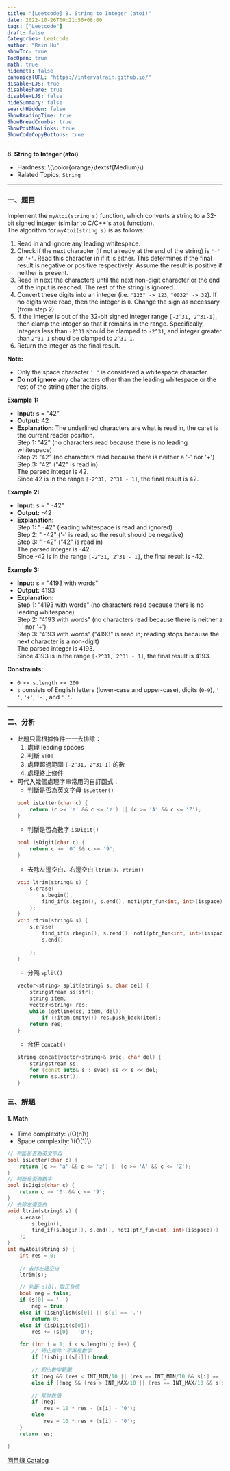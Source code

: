 ```yaml
---
title: "[Leetcode] 8. String to Integer (atoi)"
date: 2022-10-26T00:21:56+08:00
tags: ["Leetcode"]
draft: false
Categories: Leetcode
author: "Rain Hu"
showToc: true
TocOpen: true
math: true
hidemeta: false
canonicalURL: "https://intervalrain.github.io/"
disableHLJS: true
disableShare: true
disableHLJS: false
hideSummary: false
searchHidden: false
ShowReadingTime: true
ShowBreadCrumbs: true
ShowPostNavLinks: true
ShowCodeCopyButtons: true
---
```

**8. String to Integer (atoi)**
+ Hardness: \\(\color{orange}\textsf{Medium}\\)
+ Ralated Topics: `String`
---
### 一、題目
Implement the `myAtoi(string s)` function, which converts a string to a 32-bit signed integer (similar to C/C++'s `atoi` function).  
The algorithm for `myAtoi(string s)` is as follows:
1. Read in and ignore any leading whitespace.
2. Check if the next character (if not already at the end of the string) is `'-'` or `'+'`. Read this character in if it is either. This determines if the final result is negative or positive respectively. Assume the result is positive if neither is present.
3. Read in next the characters until the next non-digit character or the end of the input is reached. The rest of the string is ignored.
4. Convert these digits into an integer (i.e. `"123" -> 123`, `"0032" -> 32`). If no digits were read, then the integer is `0`. Change the sign as necessary (from step 2).
5. If the integer is out of the 32-bit signed integer range `[-2^31, 2^31-1]`, then clamp the integer so that it remains in the range. Specifically, integers less than `-2^31` should be clamped to `-2^31`, and integer greater than `2^31-1` should be clamped to `2^31-1`.
6. Return the integer as the final result.  

**Note:**
+ Only the space character `' '` is considered a whitespace character.
+ **Do not ignore** any characters other than the leading whitespace or the rest of the string after the digits.

**Example 1:**  
+ **Input:** s = "42"
+ **Output:** 42
+ **Explanation**: The underlined characters are what is read in, the caret is the current reader position.  
Step 1: "42" (no characters read because there is no leading whitespace)    
Step 2: "42" (no characters read because there is neither a '-' nor '+')  
Step 3: "42" ("42" is read in)  
The parsed integer is 42.  
Since 42 is in the range `[-2^31, 2^31 - 1]`, the final result is 42.  

**Example 2:**
+ **Input:** s = "   -42"  
+ **Output:** -42  
+ **Explanation**:  
Step 1: "   -42" (leading whitespace is read and ignored)  
Step 2: "   -42" ('-' is read, so the result should be negative)  
Step 3: "   -42" ("42" is read in)  
The parsed integer is -42.  
Since -42 is in the range `[-2^31, 2^31 - 1]`, the final result is -42.   

**Example 3:**  
+ **Input:** s = "4193 with words"  
+ **Output:** 4193  
+ **Explanation:**  
Step 1: "4193 with words" (no characters read because there is no leading whitespace)  
Step 2: "4193 with words" (no characters read because there is neither a '-' nor '+')  
Step 3: "4193 with words" ("4193" is read in; reading stops because the next character is a non-digit)  
The parsed integer is 4193.  
Since 4193 is in the range `[-2^31, 2^31 - 1]`, the final result is 4193.  

**Constraints:**
+ `0 <= s.length <= 200`
+ `s` consists of English letters (lower-case and upper-case), digits (`0-9`), `' '`, `'+'`, `'-'`, and `'.'`.

---

### 二、分析
+ 此題只需根據條件一一去排除：
    1. 處理 leading spaces
    2. 判斷 `s[0]`
    3. 處理超過範圍 `[-2^31, 2^31-1]` 的數
    4. 處理終止條件
+ 可代入幾個處理字串常用的自訂函式：
    + 判斷是否為英文字母 `isLetter()`
    ```C++
    bool isLetter(char c) {
        return (c >= 'a' && c <= 'z') || (c >= 'A' && c <= 'Z');
    }
    ```
    + 判斷是否為數字 `isDigit()`
    ```C++
    bool isDigit(char c) {
        return c >= '0' && c <= '9';
    }
    ```
    + 去除左邊空白、右邊空白 `ltrim()`、`rtrim()`
    ```C++
    void ltrim(string& s) {
        s.erase(
            s.begin(),
            find_if(s.begin(), s.end(), not1(ptr_fun<int, int>(isspace)))
        );
    }
    void rtrim(string& s) {
        s.erase(
            find_if(s.rbegin(), s.rend(), not1(ptr_fun<int, int>(isspace))).base(),
            s.end()
            
        );
    }
    ```
    + 分隔 `split()`
    ```C++
    vector<string> split(string& s, char del) {
        stringstream ss(str);
        string item;
        vector<string> res;
        while (getline(ss, item, del)) 
            if (!item.empty()) res.push_back(item);
        return res;
    }
    ```
    + 合併 `concat()`
    ```C++
    string concat(vector<string>& svec, char del) {
        stringstream ss;
        for (const auto& s : svec) ss << s << del;
        return ss.str();
    }
    ```

### 三、解題
#### 1. Math
+ Time complexity: \\(O(n)\\)
+ Space complexity: \\(O(1)\\)
```C++
// 判斷是否為英文字母
bool isLetter(char c) {
    return (c >= 'a' && c <= 'z') || (c >= 'A' && c <= 'Z');
}
// 判斷是否為數字
bool isDigit(char c) {
    return c >= '0' && c <= '9';
}
// 去除左邊空白
void ltrim(string& s) {
    s.erase(
        s.begin(),
        find_if(s.begin(), s.end(), not1(ptr_fun<int, int>(isspace)))
    );
}
int myAtoi(string s) {
    int res = 0;
    
    // 去除左邊空白
    ltrim(s);

    // 判斷 s[0]，取正負值
    bool neg = false;
    if (s[0] == '-')
        neg = true;
    else if (isEnglish(s[0]) || s[0] == '.')
        return 0;
    else if (isDigit(s[0]))
        res += (s[0] - '0');
    
    for (int i = 1; i < s.length(); i++) {
        // 終止條件：不再是數字
        if (!isDigit(s[i])) break;  
        
        // 超出數字範圍
        if (neg && (res < INT_MIN/10 || (res == INT_MIN/10 && s[i] == '9'))) return INT_MIN;
        else if (!neg && (res > INT_MAX/10 || (res == INT_MAX/10 && s[i] >= '8'))) return INT_MAX;
        
        // 累計數值
        if (neg) 
            res = 10 * res - (s[i] - '0');
        else
            res = 10 * res + (s[i] - '0');
    }
    return res;
    
}

```
[回目錄 Catalog](/posts/leetcode)